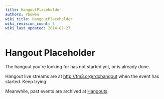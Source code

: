 ```yaml
---
title: HangoutPlaceholder
authors: rbowen
wiki_title: HangoutPlaceholder
wiki_revision_count: 5
wiki_last_updated: 2014-02-27
---
```


# Hangout Placeholder

The hangout you're looking for has not started yet, or is already done.

Hangout live streams are at <http://tm3.org/rdohangout> when the event has started. Keep trying.

Meanwhile, past events are archived at [Hangouts](Hangouts).
